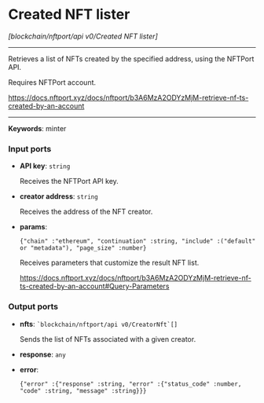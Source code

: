 # Created NFT lister

_[blockchain/nftport/api v0/Created NFT lister]_

---

Retrieves a list of NFTs created by the specified address, using the NFTPort API.  
  
Requires NFTPort account.  
  
https://docs.nftport.xyz/docs/nftport/b3A6MzA2ODYzMjM-retrieve-nf-ts-created-by-an-account  

---

__Keywords__: minter

### Input ports

* __API key__: ` string `

    Receives the NFTPort API key.  


* __creator address__: ` string `

    Receives the address of the NFT creator.  


* __params__: 
    ```
    {"chain" :"ethereum", "continuation" :string, "include" :("default" or "metadata"), "page_size" :number}
    ```

    Receives parameters that customize the result NFT list.  
      
    https://docs.nftport.xyz/docs/nftport/b3A6MzA2ODYzMjM-retrieve-nf-ts-created-by-an-account#Query-Parameters  

### Output ports

* __nfts__: `` `blockchain/nftport/api v0/CreatorNft`[] ``

    Sends the list of NFTs associated with a given creator.  


* __response__: ` any `


* __error__: 
    ```
    {"error" :{"response" :string, "error" :{"status_code" :number, "code" :string, "message" :string}}}
    ```

